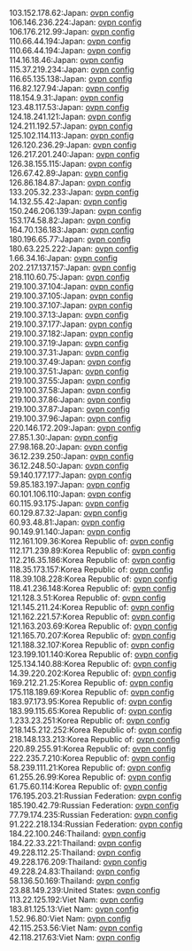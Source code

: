 103.152.178.62:Japan: [ovpn config](vpn/103_152_178_62.ovpn)  
106.146.236.224:Japan: [ovpn config](vpn/106_146_236_224.ovpn)  
106.176.212.99:Japan: [ovpn config](vpn/106_176_212_99.ovpn)  
110.66.44.194:Japan: [ovpn config](vpn/110_66_44_194.ovpn)  
110.66.44.194:Japan: [ovpn config](vpn/110_66_44_194.ovpn)  
114.16.18.46:Japan: [ovpn config](vpn/114_16_18_46.ovpn)  
115.37.219.234:Japan: [ovpn config](vpn/115_37_219_234.ovpn)  
116.65.135.138:Japan: [ovpn config](vpn/116_65_135_138.ovpn)  
116.82.127.94:Japan: [ovpn config](vpn/116_82_127_94.ovpn)  
118.154.9.31:Japan: [ovpn config](vpn/118_154_9_31.ovpn)  
123.48.117.53:Japan: [ovpn config](vpn/123_48_117_53.ovpn)  
124.18.241.121:Japan: [ovpn config](vpn/124_18_241_121.ovpn)  
124.211.192.57:Japan: [ovpn config](vpn/124_211_192_57.ovpn)  
125.102.114.113:Japan: [ovpn config](vpn/125_102_114_113.ovpn)  
126.120.236.29:Japan: [ovpn config](vpn/126_120_236_29.ovpn)  
126.217.201.240:Japan: [ovpn config](vpn/126_217_201_240.ovpn)  
126.38.155.115:Japan: [ovpn config](vpn/126_38_155_115.ovpn)  
126.67.42.89:Japan: [ovpn config](vpn/126_67_42_89.ovpn)  
126.86.184.87:Japan: [ovpn config](vpn/126_86_184_87.ovpn)  
133.205.32.233:Japan: [ovpn config](vpn/133_205_32_233.ovpn)  
14.132.55.42:Japan: [ovpn config](vpn/14_132_55_42.ovpn)  
150.246.206.139:Japan: [ovpn config](vpn/150_246_206_139.ovpn)  
153.174.58.82:Japan: [ovpn config](vpn/153_174_58_82.ovpn)  
164.70.136.183:Japan: [ovpn config](vpn/164_70_136_183.ovpn)  
180.196.65.77:Japan: [ovpn config](vpn/180_196_65_77.ovpn)  
180.63.225.222:Japan: [ovpn config](vpn/180_63_225_222.ovpn)  
1.66.34.16:Japan: [ovpn config](vpn/1_66_34_16.ovpn)  
202.217.137.157:Japan: [ovpn config](vpn/202_217_137_157.ovpn)  
218.110.60.75:Japan: [ovpn config](vpn/218_110_60_75.ovpn)  
219.100.37.104:Japan: [ovpn config](vpn/219_100_37_104.ovpn)  
219.100.37.105:Japan: [ovpn config](vpn/219_100_37_105.ovpn)  
219.100.37.107:Japan: [ovpn config](vpn/219_100_37_107.ovpn)  
219.100.37.13:Japan: [ovpn config](vpn/219_100_37_13.ovpn)  
219.100.37.177:Japan: [ovpn config](vpn/219_100_37_177.ovpn)  
219.100.37.182:Japan: [ovpn config](vpn/219_100_37_182.ovpn)  
219.100.37.19:Japan: [ovpn config](vpn/219_100_37_19.ovpn)  
219.100.37.31:Japan: [ovpn config](vpn/219_100_37_31.ovpn)  
219.100.37.49:Japan: [ovpn config](vpn/219_100_37_49.ovpn)  
219.100.37.51:Japan: [ovpn config](vpn/219_100_37_51.ovpn)  
219.100.37.55:Japan: [ovpn config](vpn/219_100_37_55.ovpn)  
219.100.37.58:Japan: [ovpn config](vpn/219_100_37_58.ovpn)  
219.100.37.86:Japan: [ovpn config](vpn/219_100_37_86.ovpn)  
219.100.37.87:Japan: [ovpn config](vpn/219_100_37_87.ovpn)  
219.100.37.96:Japan: [ovpn config](vpn/219_100_37_96.ovpn)  
220.146.172.209:Japan: [ovpn config](vpn/220_146_172_209.ovpn)  
27.85.1.30:Japan: [ovpn config](vpn/27_85_1_30.ovpn)  
27.98.168.20:Japan: [ovpn config](vpn/27_98_168_20.ovpn)  
36.12.239.250:Japan: [ovpn config](vpn/36_12_239_250.ovpn)  
36.12.248.50:Japan: [ovpn config](vpn/36_12_248_50.ovpn)  
59.140.177.177:Japan: [ovpn config](vpn/59_140_177_177.ovpn)  
59.85.183.197:Japan: [ovpn config](vpn/59_85_183_197.ovpn)  
60.101.106.110:Japan: [ovpn config](vpn/60_101_106_110.ovpn)  
60.115.93.175:Japan: [ovpn config](vpn/60_115_93_175.ovpn)  
60.129.87.32:Japan: [ovpn config](vpn/60_129_87_32.ovpn)  
60.93.48.81:Japan: [ovpn config](vpn/60_93_48_81.ovpn)  
90.149.91.140:Japan: [ovpn config](vpn/90_149_91_140.ovpn)  
112.161.109.36:Korea Republic of: [ovpn config](vpn/112_161_109_36.ovpn)  
112.171.239.89:Korea Republic of: [ovpn config](vpn/112_171_239_89.ovpn)  
112.216.35.186:Korea Republic of: [ovpn config](vpn/112_216_35_186.ovpn)  
118.35.173.157:Korea Republic of: [ovpn config](vpn/118_35_173_157.ovpn)  
118.39.108.228:Korea Republic of: [ovpn config](vpn/118_39_108_228.ovpn)  
118.41.236.148:Korea Republic of: [ovpn config](vpn/118_41_236_148.ovpn)  
121.128.3.51:Korea Republic of: [ovpn config](vpn/121_128_3_51.ovpn)  
121.145.211.24:Korea Republic of: [ovpn config](vpn/121_145_211_24.ovpn)  
121.162.221.57:Korea Republic of: [ovpn config](vpn/121_162_221_57.ovpn)  
121.163.203.69:Korea Republic of: [ovpn config](vpn/121_163_203_69.ovpn)  
121.165.70.207:Korea Republic of: [ovpn config](vpn/121_165_70_207.ovpn)  
121.188.32.107:Korea Republic of: [ovpn config](vpn/121_188_32_107.ovpn)  
123.199.101.140:Korea Republic of: [ovpn config](vpn/123_199_101_140.ovpn)  
125.134.140.88:Korea Republic of: [ovpn config](vpn/125_134_140_88.ovpn)  
14.39.220.202:Korea Republic of: [ovpn config](vpn/14_39_220_202.ovpn)  
169.212.21.25:Korea Republic of: [ovpn config](vpn/169_212_21_25.ovpn)  
175.118.189.69:Korea Republic of: [ovpn config](vpn/175_118_189_69.ovpn)  
183.97.173.95:Korea Republic of: [ovpn config](vpn/183_97_173_95.ovpn)  
183.99.115.65:Korea Republic of: [ovpn config](vpn/183_99_115_65.ovpn)  
1.233.23.251:Korea Republic of: [ovpn config](vpn/1_233_23_251.ovpn)  
218.145.212.252:Korea Republic of: [ovpn config](vpn/218_145_212_252.ovpn)  
218.148.133.213:Korea Republic of: [ovpn config](vpn/218_148_133_213.ovpn)  
220.89.255.91:Korea Republic of: [ovpn config](vpn/220_89_255_91.ovpn)  
222.235.7.210:Korea Republic of: [ovpn config](vpn/222_235_7_210.ovpn)  
58.239.111.21:Korea Republic of: [ovpn config](vpn/58_239_111_21.ovpn)  
61.255.26.99:Korea Republic of: [ovpn config](vpn/61_255_26_99.ovpn)  
61.75.60.114:Korea Republic of: [ovpn config](vpn/61_75_60_114.ovpn)  
176.195.203.21:Russian Federation: [ovpn config](vpn/176_195_203_21.ovpn)  
185.190.42.79:Russian Federation: [ovpn config](vpn/185_190_42_79.ovpn)  
77.79.174.235:Russian Federation: [ovpn config](vpn/77_79_174_235.ovpn)  
91.222.218.134:Russian Federation: [ovpn config](vpn/91_222_218_134.ovpn)  
184.22.100.246:Thailand: [ovpn config](vpn/184_22_100_246.ovpn)  
184.22.33.221:Thailand: [ovpn config](vpn/184_22_33_221.ovpn)  
49.228.112.25:Thailand: [ovpn config](vpn/49_228_112_25.ovpn)  
49.228.176.209:Thailand: [ovpn config](vpn/49_228_176_209.ovpn)  
49.228.24.83:Thailand: [ovpn config](vpn/49_228_24_83.ovpn)  
58.136.50.169:Thailand: [ovpn config](vpn/58_136_50_169.ovpn)  
23.88.149.239:United States: [ovpn config](vpn/23_88_149_239.ovpn)  
113.22.125.192:Viet Nam: [ovpn config](vpn/113_22_125_192.ovpn)  
183.81.125.13:Viet Nam: [ovpn config](vpn/183_81_125_13.ovpn)  
1.52.96.80:Viet Nam: [ovpn config](vpn/1_52_96_80.ovpn)  
42.115.253.56:Viet Nam: [ovpn config](vpn/42_115_253_56.ovpn)  
42.118.217.63:Viet Nam: [ovpn config](vpn/42_118_217_63.ovpn)  
